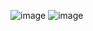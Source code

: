 ![image](https://user-images.githubusercontent.com/32676744/149312047-5933ad3a-4ac1-46a6-bd55-6a32a4a96fff.png)
![image](https://user-images.githubusercontent.com/32676744/149312118-366adc9e-8077-48c5-8332-b0c5f5af1888.png)

